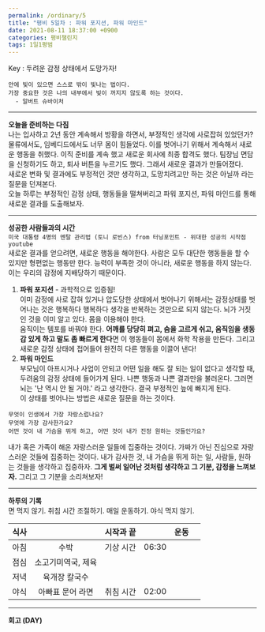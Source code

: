 ```yaml
---
permalink: /ordinary/5
title: "평비 5일차 : 파워 포지션, 파워 마인드"
date: 2021-08-11 18:37:00 +0900
categories: 평비챌린지
tags: 1일1평범
---  
```

Key : 두려운 감정 상태에서 도망가자! 
```
안에 빛이 있으면 스스로 밖이 빛나는 법이다.
가장 중요한 것은 나의 내부에서 빛이 꺼지지 않도록 하는 것이다.
  - 알버트 슈바이처
```

---
**오늘을 준비하는 다짐**  
나는 입사하고 2년 동안 계속해서 방황을 하면서, 부정적인 생각에 사로잡혀 있었던가? 물류에서도, 임베디드에서도 너무 몸이 힘들었다. 이를 벗어나기 위해서 계속해서 새로운 행동을 취했다. 이직 준비를 계속 했고 새로운 회사에 최종 합격도 했다. 팀장님 면담을 신청하기도 하고, 퇴사 버튼을 누르기도 했다. 그래서 새로운 결과가 만들어졌다.  
새로운 변화 및 결과에도 부정적인 것만 생각하고, 도망치려고만 하는 것은 아닐까 라는 질문을 던져본다.  
오늘 하루는 부정적인 감정 상태, 행동들을 떨쳐버리고 파워 포지션, 파워 마인드를 통해 새로운 결과를 도출해보자.

---
**성공한 사람들과의 시간**  
`미국 대통령 4명의 멘탈 관리법 (토니 로빈스) from 터닝포인트 - 위대한 성공의 시작점 youtube`  
새로운 결과를 얻으려면, 새로운 행동을 해야한다. 사람은 모두 대단한 행동들을 할 수 있지만 형편없는 행동만 한다. 능력이 부족한 것이 아니라, 새로운 행동을 하지 않는다. 이는 우리의 감정에 지배당하기 때문이다.  
1. **파워 포지션** - 과학적으로 입증됨!  
  이미 감정에 사로 잡혀 있거나 압도당한 상태에서 벗어나기 위해서는 감정상태를 벗어나는 것은 행복하다 행복하다 생각을 반복하는 것만으로 되지 않는다. 뇌가 거짓인 것을 이미 알고 있다. 몸을 이용해야 한다.  
  움직이는 템포를 바꿔야 한다. **어깨를 당당히 펴고, 숨을 고르게 쉬고, 움직임을 생동감 있게 하고 말도 좀 빠르게 한다**면 이 행동들이 몸에서 화학 작용을 만든다. 그리고 새로운 감정 상태에 접어들어 완전히 다른 행동을 이끌어 낸다!
2. **파워 마인드**  
  부모님이 아프시거나 사업이 안되고 어떤 일을 해도 잘 되는 일이 없다고 생각할 때, 두려움의 감정 상태에 들어가게 된다. 나쁜 행동과 나쁜 결과만을 불러온다. 그러면 뇌는 '난 역시 안 될 거야.' 라고 생각한다. 결국 부정적인 늪에 빠지게 된다.  
  이 상태를 벗어나는 방법은 새로운 질문을 하는 것이다.  
  ```
  무엇이 인생에서 가장 자랑스럽나요?
  무엇에 가장 감사한가요?
  어떤 것이 내 가슴을 뛰게 하고, 어떤 것이 내가 진정 원하는 것들인가요?
  ```
  내가 혹은 가족이 해온 자랑스러운 일들에 집중하는 것이다. 가짜가 아닌 진심으로 자랑스러운 것들에 집중하는 것이다. 내가 감사한 것, 내 가슴을 뛰게 하는 일, 사람들, 원하는 것들을 생각하고 집중하자. **그게 벌써 일어난 것처럼 생각하고 그 기분, 감정을 느껴보자.** 그리고 그 기분을 소리쳐보자!

---
**하루의 기록**  
면 먹지 않기. 취침 시간 조절하기. 매일 운동하기. 야식 먹지 않기. 

| 식사 |  | 시작과 끝 |  | 운동 |  |
|:----:|:----:|:----:|:----:|:----:|:----:|
| 아침 | 수박 | 기상 시간 | 06:30 |  |  |
| 점심 | 소고기미역국, 제육 |  |  |  |  |
| 저녁 | 육개장 칼국수 |  |  |  |  |
| 야식 | 아빠표 문어 라면 | 취침 시간 | 02:00 |  |  |

---
**회고 (DAY)**  
